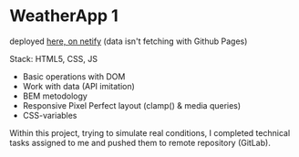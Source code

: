 # WeatherApp 1

deployed [here, on netify](https://vvaasd-weather-app-1.netlify.app) (data isn't fetching with Github Pages)

Stack: HTML5, CSS, JS

- Basic operations with DOM
- Work with data (API imitation)
- BEM metodology
- Responsive Pixel Perfect layout (clamp() & media queries)
- CSS-variables

Within this project, trying to simulate real conditions, I completed technical tasks assigned to me and pushed them to remote repository (GitLab).
